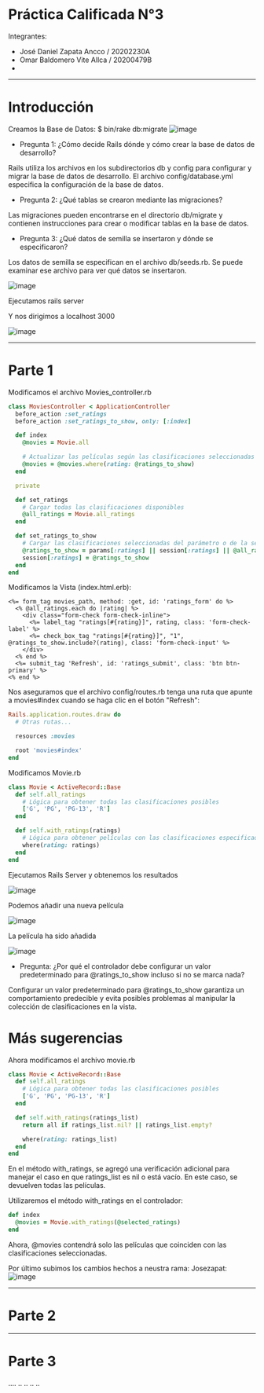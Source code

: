 # Práctica Calificada N°3

Integrantes:
- José Daniel Zapata Ancco / 20202230A
- Omar Baldomero Vite Allca / 20200479B
- 
***
# Introducción
Creamos la Base de Datos:
$ bin/rake db:migrate
![image](https://github.com/Daniel349167/PC3-DesarrollodeSoftware/assets/90808325/b1222a2f-76d0-44a3-85d5-d956ebbeea05)


- Pregunta 1: ¿Cómo decide Rails dónde y cómo crear la base de datos de desarrollo? 

 Rails utiliza los archivos en los subdirectorios db y config para configurar y migrar la base de datos de desarrollo. El archivo config/database.yml especifica la configuración de la base de datos. 

- Pregunta 2: ¿Qué tablas se crearon mediante las migraciones?  

Las migraciones pueden encontrarse en el directorio db/migrate y contienen instrucciones para crear o modificar tablas en la base de datos.  

- Pregunta 3: ¿Qué datos de semilla se insertaron y dónde se especificaron?  

Los datos de semilla se especifican en el archivo db/seeds.rb. Se puede examinar ese archivo para ver qué datos se insertaron. 

![image](https://github.com/Daniel349167/PC3-DesarrollodeSoftware/assets/90808325/f9b20770-2444-470f-b1b3-6cdd3a1d4c2c)

Ejecutamos rails server 

Y nos dirigimos a localhost 3000 

![image](https://github.com/Daniel349167/PC3-DesarrollodeSoftware/assets/90808325/a73f79ab-93f4-4d9f-8a57-9cd885e0de9f)

***
# Parte 1

Modificamos el archivo Movies_controller.rb
```ruby
class MoviesController < ApplicationController
  before_action :set_ratings
  before_action :set_ratings_to_show, only: [:index]

  def index
    @movies = Movie.all

    # Actualizar las películas según las clasificaciones seleccionadas
    @movies = @movies.where(rating: @ratings_to_show)
  end

  private

  def set_ratings
    # Cargar todas las clasificaciones disponibles
    @all_ratings = Movie.all_ratings
  end

  def set_ratings_to_show
    # Cargar las clasificaciones seleccionadas del parámetro o de la sesión
    @ratings_to_show = params[:ratings] || session[:ratings] || @all_ratings
    session[:ratings] = @ratings_to_show
  end
end

```

Modificamos la Vista (index.html.erb):
```erb
<%= form_tag movies_path, method: :get, id: 'ratings_form' do %>
  <% @all_ratings.each do |rating| %>
    <div class="form-check form-check-inline">
      <%= label_tag "ratings[#{rating}]", rating, class: 'form-check-label' %>
      <%= check_box_tag "ratings[#{rating}]", "1", @ratings_to_show.include?(rating), class: 'form-check-input' %>
    </div>
  <% end %>
  <%= submit_tag 'Refresh', id: 'ratings_submit', class: 'btn btn-primary' %>
<% end %>
```

Nos aseguramos que el archivo config/routes.rb tenga una ruta que apunte a movies#index cuando se haga clic en el botón "Refresh":

```ruby
Rails.application.routes.draw do
  # Otras rutas...

  resources :movies

  root 'movies#index'
end
```
Modificamos Movie.rb
```ruby
class Movie < ActiveRecord::Base
  def self.all_ratings
    # Lógica para obtener todas las clasificaciones posibles
    ['G', 'PG', 'PG-13', 'R']
  end

  def self.with_ratings(ratings)
    # Lógica para obtener películas con las clasificaciones especificadas
    where(rating: ratings)
  end
end
```

Ejecutamos Rails Server y obtenemos los resultados

![image](https://github.com/Daniel349167/PC3-DesarrollodeSoftware/assets/90808325/055d9938-8688-436c-b23f-e8f95540664b)

Podemos añadir una nueva película 

![image](https://github.com/Daniel349167/PC3-DesarrollodeSoftware/assets/90808325/3a881a42-aae3-4019-afa5-45fe46f14f9e)

La película ha sido añadida 

![image](https://github.com/Daniel349167/PC3-DesarrollodeSoftware/assets/90808325/8ad28af1-99a2-493a-8f27-e8b4aaab1346)

- Pregunta: ¿Por qué el controlador debe configurar un valor predeterminado para @ratings_to_show incluso si no se marca nada?

Configurar un valor predeterminado para @ratings_to_show garantiza un comportamiento predecible y evita posibles problemas al manipular la colección de clasificaciones en la vista.

# Más sugerencias

Ahora modificamos el archivo movie.rb
```ruby
class Movie < ActiveRecord::Base
  def self.all_ratings
    # Lógica para obtener todas las clasificaciones posibles
    ['G', 'PG', 'PG-13', 'R']
  end

  def self.with_ratings(ratings_list)
    return all if ratings_list.nil? || ratings_list.empty?

    where(rating: ratings_list)
  end
end
```
En el método with_ratings, se agregó una verificación adicional para manejar el caso en que ratings_list es nil o está vacío. En este caso, se devuelven todas las películas.

Utilizaremos el método with_ratings en el controlador:

```ruby
def index
  @movies = Movie.with_ratings(@selected_ratings)
end
```
Ahora, @movies contendrá solo las películas que coinciden con las clasificaciones seleccionadas.

Por último subimos los cambios hechos a neustra rama: Josezapat:
![image](https://github.com/Daniel349167/PC3-DesarrollodeSoftware/assets/90808325/1fa5f383-2dd5-42d5-9353-73852cb87f50)

***
# Parte 2
***
# Parte 3

....
..
..
..
..
